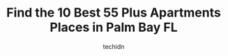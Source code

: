 ---
layout: ampstory
image: https://i0.wp.com/www.depkes.org/wp-content/uploads/2023/06/55-plus-apartments-0-in-palm-bay-fl-1685807960.jpeg?resize=640,853
author: techidn
featured: false
description: Discover the impressive array of 55 Plus Apartments options in Palm Bay FL, where you can find 10 of the largest 55 Plus Apartments establishments in the area. From renowned classics to hidd
title: Find the 10 Best 55 Plus Apartments Places in Palm Bay FL
cover:
   title: Find the 10 Best 55 Plus Apartments Places in Palm Bay FL
   subtitle: Rickpate
   background: https://www.depkes.org/wp-content/uploads/2023/06/55-plus-apartments-0-in-palm-bay-fl-1685807960.jpeg

pages: 
 - layout: thirds
   top: <h1>#1 Madalyn Landing</h1>
   bottom: "<p>Great place to live and very well managed.  The landscaping and grounds are beautiful especially walking on the sidewalk around the ponds.  The fitness center is top notc</p>"
   background: https://www.depkes.org/wp-content/uploads/2023/06/55-plus-apartments-1-in-palm-bay-fl-1685807961.jpeg
   backgroundblur: true
 - layout: thirds
   top: <h1>#2 Hickory Pointe Apartments</h1>
   bottom: "<p>Thank you Jackie, Rubin, Lulu, and Fernando  for all the extra work and commitment! Im very happy with the efforts and hard work getting the water heater replaced! I lov</p>"
   background: https://www.depkes.org/wp-content/uploads/2023/06/55-plus-apartments-2-in-palm-bay-fl-1685807961.jpeg
   cta:
      link: https://www.depkes.org/blog/find-the-10-best-55-plus-apartments-places-in-palm-bay-fl/
      text: Find the 10 Best 55 Plus Apartments Places in Palm Bay FL
 - layout: thirds
   top: <h1>#3 RiverView Senior Resort</h1>
   bottom: "<p>3490 Gran Ave NE, Palm Bay, FL 32905, United States</p>"
   background: https://www.depkes.org/wp-content/uploads/2023/06/55-plus-apartments-3-in-palm-bay-fl-1685807961.jpeg
   cta:
      link: https://www.depkes.org/blog/find-the-10-best-55-plus-apartments-places-in-palm-bay-fl/
      text: Find the 10 Best 55 Plus Apartments Places in Palm Bay FL
 - layout: thirds
   top: <h1>#4 Glenbrooke at Palm Bay</h1>
   bottom: "<p>815 Briar Creek Blvd, Palm Bay, FL 32905, United States</p>"
   background: https://images.unsplash.com/photo-1561679660-d00ee1e0dc8e?ixlib=rb-4.0.3&ixid=MnwxMjA3fDB8MHxwaG90by1wYWdlfHx8fGVufDB8fHx8&auto=format&fit=crop&w=640&h=853&q=80
   cta:
      link: https://www.depkes.org/blog/find-the-10-best-55-plus-apartments-places-in-palm-bay-fl/
      text: Find the 10 Best 55 Plus Apartments Places in Palm Bay FL
 - layout: thirds
   top: <h1>#5 Southlake Towers</h1>
   bottom: "<p>5501 Pinewood Dr NE APT 132, Palm Bay, FL 32905, United States</p>"
   background: https://images.unsplash.com/photo-1604871000636-074fa5117945?ixlib=rb-4.0.3&ixid=MnwxMjA3fDB8MHxwaG90by1wYWdlfHx8fGVufDB8fHx8&auto=format&fit=crop&w=640&h=853&q=80
   cta:
      link: https://www.depkes.org/blog/find-the-10-best-55-plus-apartments-places-in-palm-bay-fl/
      text: Find the 10 Best 55 Plus Apartments Places in Palm Bay FL
 - layout: thirds
   top: <h1>#6 Bethesda on Turkey Creek</h1>
   bottom: "<p>2800 Fordham Rd NE, Palm Bay, FL 32905, United States</p>"
   background: https://images.unsplash.com/photo-1591393223703-56fe1347ac62?ixlib=rb-4.0.3&ixid=MnwxMjA3fDB8MHxwaG90by1wYWdlfHx8fGVufDB8fHx8&auto=format&fit=crop&w=640&h=853&q=80
   cta:
      link: https://www.depkes.org/blog/find-the-10-best-55-plus-apartments-places-in-palm-bay-fl/
      text: Find the 10 Best 55 Plus Apartments Places in Palm Bay FL
 - layout: thirds
   top: <h1>#7 Crane Creek Senior Apartments</h1>
   bottom: "<p>2309 S Babcock St, Melbourne, FL 32901, United States</p>"
   background: https://images.unsplash.com/photo-1515405295579-ba7b45403062?ixlib=rb-4.0.3&ixid=MnwxMjA3fDB8MHxwaG90by1wYWdlfHx8fGVufDB8fHx8&auto=format&fit=crop&w=640&h=853&q=80
   cta:
      link: https://www.depkes.org/blog/find-the-10-best-55-plus-apartments-places-in-palm-bay-fl/
      text: Find the 10 Best 55 Plus Apartments Places in Palm Bay FL
 - layout: thirds
   middle: Continue reading...
   background: https://images.unsplash.com/photo-1524169358666-79f22534bc6e?ixlib=rb-4.0.3&ixid=MnwxMjA3fDB8MHxwaG90by1wYWdlfHx8fGVufDB8fHx8&auto=format&fit=crop&w=640&h=853&q=80
   cta:
      link: https://www.depkes.org/blog/find-the-10-best-55-plus-apartments-places-in-palm-bay-fl/
      text: Find the 10 Best 55 Plus Apartments Places in Palm Bay FL
      
---